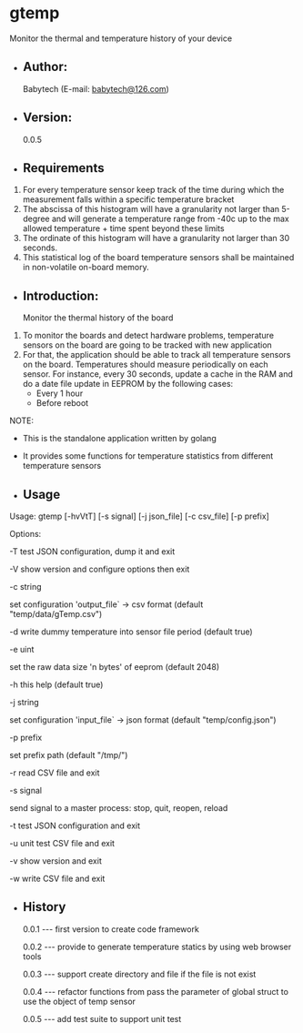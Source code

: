 # gtemp
Monitor the thermal and temperature history of your device

- Author:
  -
  Babytech (E-mail:  babytech@126.com)

- Version:
  -
  0.0.5

- Requirements
  -
1. For every temperature sensor keep track of the time during which the measurement falls within a specific temperature bracket
2. The abscissa of this histogram will have a granularity not larger than 5-degree and will generate a temperature range from -40c up to the max allowed temperature + time spent beyond these limits
3. The ordinate of this histogram will have a granularity not larger than 30 seconds.
4. This statistical log of the board temperature sensors shall be maintained in non-volatile on-board memory.

- Introduction:
  -
  Monitor the thermal history of the board
1. To monitor the boards and detect hardware problems, temperature sensors on the board are going to be tracked with new application
2. For that, the application should be able to track all temperature sensors on the board. Temperatures should measure periodically on each sensor.
   For instance, every 30 seconds, update a cache in the RAM and do a date file update in EEPROM by the following cases:
   - Every 1 hour
   - Before reboot

  NOTE:
  - This is the standalone application written by golang
  - It provides some functions for temperature statistics from different temperature sensors

- Usage
  -
Usage: gtemp [-hvVtT] [-s signal] [-j json_file] [-c csv_file] [-p prefix]

Options:

-T    test JSON configuration, dump it and exit

-V    show version and configure options then exit

-c string

set configuration 'output_file` -> csv format (default "temp/data/gTemp.csv")

-d    write dummy temperature into sensor file period (default true)

-e uint

set the raw data size 'n bytes' of eeprom (default 2048)

-h    this help (default true)

-j string

set configuration 'input_file` -> json format (default "temp/config.json")

-p prefix

set prefix path (default "/tmp/")

-r    read CSV file and exit

-s signal

send signal to a master process: stop, quit, reopen, reload

-t    test JSON configuration and exit

-u    unit test CSV file and exit

-v    show version and exit

-w    write CSV file and exit


- History
  -
  0.0.1 --- first version to create code framework

  0.0.2 --- provide to generate temperature statics by using web browser tools

  0.0.3 --- support create directory and file if the file is not exist

  0.0.4 --- refactor functions from pass the parameter of global struct to use the object of temp sensor

  0.0.5 --- add test suite to support unit test
